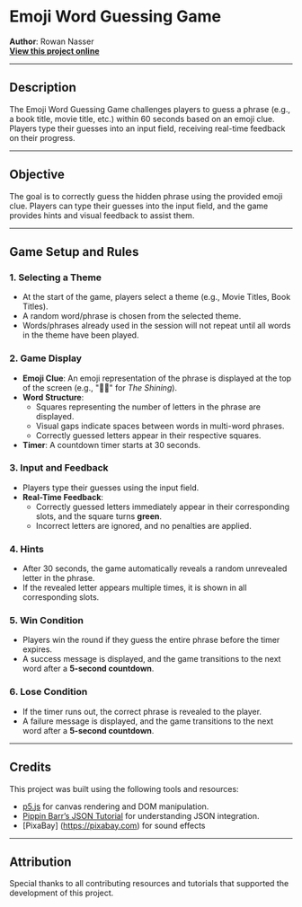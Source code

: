 # **Emoji Word Guessing Game**

**Author**: Rowan Nasser  
[**View this project online**](https://naw-r.github.io/CART-253/Projects/3-Variation-Jam/)

---

## **Description**

The Emoji Word Guessing Game challenges players to guess a phrase (e.g., a book title, movie title, etc.) within 60 seconds based on an emoji clue. Players type their guesses into an input field, receiving real-time feedback on their progress.

---

## **Objective**

The goal is to correctly guess the hidden phrase using the provided emoji clue. Players can type their guesses into the input field, and the game provides hints and visual feedback to assist them.

---

## **Game Setup and Rules**

### **1. Selecting a Theme**
- At the start of the game, players select a theme (e.g., Movie Titles, Book Titles).
- A random word/phrase is chosen from the selected theme.
- Words/phrases already used in the session will not repeat until all words in the theme have been played.

### **2. Game Display**
- **Emoji Clue**: An emoji representation of the phrase is displayed at the top of the screen (e.g., "📕✨" for *The Shining*).
- **Word Structure**:
  - Squares representing the number of letters in the phrase are displayed.
  - Visual gaps indicate spaces between words in multi-word phrases.
  - Correctly guessed letters appear in their respective squares.
- **Timer**: A countdown timer starts at 30 seconds.

### **3. Input and Feedback**
- Players type their guesses using the input field.
- **Real-Time Feedback**:
  - Correctly guessed letters immediately appear in their corresponding slots, and the square turns **green**.
  - Incorrect letters are ignored, and no penalties are applied.

### **4. Hints**
- After 30 seconds, the game automatically reveals a random unrevealed letter in the phrase.
- If the revealed letter appears multiple times, it is shown in all corresponding slots.

### **5. Win Condition**
- Players win the round if they guess the entire phrase before the timer expires.
- A success message is displayed, and the game transitions to the next word after a **5-second countdown**.

### **6. Lose Condition**
- If the timer runs out, the correct phrase is revealed to the player.
- A failure message is displayed, and the game transitions to the next word after a **5-second countdown**.

---

## **Credits**

This project was built using the following tools and resources:
- [p5.js](https://p5js.org) for canvas rendering and DOM manipulation.
- [Pippin Barr’s JSON Tutorial](https://pippinbarr.com/cart253/topics/data/json.html) for understanding JSON integration.
- [PixaBay] (https://pixabay.com) for sound effects

---

## **Attribution**

Special thanks to all contributing resources and tutorials that supported the development of this project.
